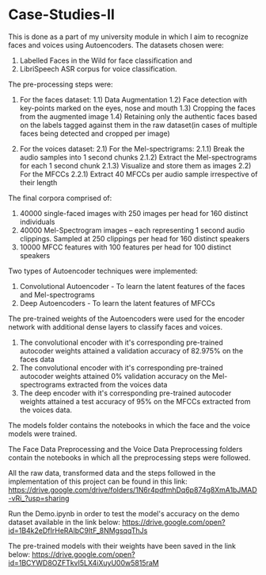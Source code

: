 # Case-Studies-II
This is done as a part of my university module in which I aim to recognize faces and voices using Autoencoders. The datasets chosen were:
1) Labelled Faces in the Wild for face classification and
2) LibriSpeech ASR corpus for voice classification.

The pre-processing steps were:
1) For the faces dataset:
1.1) Data Augmentation
1.2) Face detection with key-points marked on the eyes, nose and mouth
1.3) Cropping the faces from the augmented image
1.4) Retaining only the authentic faces based on the labels tagged against them in the raw dataset(in cases of multiple faces being detected and cropped per image)

2) For the voices dataset:
2.1) For the Mel-spectrigrams:
2.1.1) Break the audio samples into 1 second chunks
2.1.2) Extract the Mel-spectrograms for each 1 second chunk
2.1.3) Visualize and store them as images
2.2) For the MFCCs
2.2.1) Extract 40 MFCCs per audio sample irrespective of their length

The final corpora comprised of:
1) 40000 single-faced images with 250 images per head for 160 distinct individuals
2) 40000 Mel-Spectrogram images – each representing 1 second audio clippings. Sampled at 250 clippings per head for 160 distinct speakers
3) 10000 MFCC features with 100 features per head for 100 distinct speakers


Two types of Autoencoder techniques were implemented:
1) Convolutional Autoencoder - To learn the latent features of the faces and Mel-spectrograms
2) Deep Autoencoders - To learn the latent features of MFCCs

The pre-trained weights of the Autoencoders were used for the encoder network with additional dense layers to classify faces and voices. 

1) The convolutional encoder with it's corresponding pre-trained autocoder weights attained a validation accuracy of 82.975% on the faces data
2) The convolutional encoder with it's corresponding pre-trained autocoder weights attained 0% validation accuracy on the Mel-spectrograms extracted from the voices data
2) The deep encoder with it's corresponding pre-trained autocoder weights attained a test accuracy of 95% on the MFCCs extracted from the voices data. 



The models folder contains the notebooks in which the face and the voice models were trained.

The Face Data Preprocessing and the Voice Data Preprocessing folders contain the notebooks in which all the preprocessing steps were followed.

All the raw data, transformed data and the steps followed in the implementation of this project can be found in this link:
https://drive.google.com/drive/folders/1N6r4pdfmhDq6p874g8XmA1bJMAD-vRi_?usp=sharing

Run the Demo.ipynb in order to test the model's accuracy on the demo dataset available in the link below:
https://drive.google.com/open?id=1B4k2eDfIrHeRAlbC9ItF_8NMgsqqThJs

The pre-trained models with their weights have been saved in the link below:
https://drive.google.com/open?id=1BCYWD8OZFTkvI5LX4iXuyU00w5815raM
